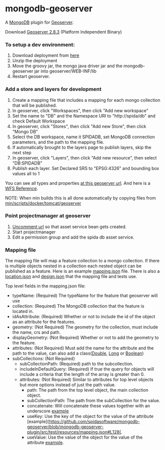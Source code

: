 # mongodb-geoserver
A [MongoDB](https://www.mongodb.com/) plugin for [Geoserver](http://geoserver.org/).

Download [Geoserver 2.8.3](http://geoserver.org/release/2.8.3/) (Platform Independent Binary)

### To setup a dev environment:
1. Download deployment from [here](https://dev.spidasoftware.com/artifactory/exposed-repo/com/spidasoftware/mongodb-geoserver/)
2. Unzip the deployment
3. Move the groovy jar, the mongo java driver jar and the mongodb-geoserver jar into  geoserver/WEB-INF/lib
4. Restart geoserver.

### Add a store and layers for development
1. Create a mapping file that includes a mapping for each mongo collection that will be published.
2. In geoserver, click "Workspaces", then click "Add new workspace"
3. Set the name to "DB" and the Namespace URI to "http://spida/db" and check Default Workspace
4. In geoserver, click "Stores", then click "Add new Store", then click "Mongo DB"
5. Select the DB workspace, name it SPIDADB, set MongoDB connection parameters, and the path to the mapping file.
6. If automatically brought to the layers page to publish layers, skip the next step
7. In geoserver, click "Layers", then click "Add new resource", then select "DB:SPIDADB"
8. Publish each layer.  Set Declared SRS to "EPSG:4326" and bounding box values all to 1

You can see all types and properties [at this geoserver url](http://localhost:8080/geoserver/DB/wfs?service=wfs&version=1.1.0&request=DescribeFeatureType).  And here is a [WFS Reference](https://docs.geoserver.org/latest/en/user/services/wfs/reference.html).

NOTE: When min builds this is all done automatically by copying files from [min/scripts/docker/tomcat/geoserver](https://github.com/spidasoftware/min/tree/master/scripts/docker/tomcat/geoserver)

### Point projectmanager at geoserver

1. [Uncomment url](https://github.com/spidasoftware/min/blob/master/projectmanager/deployments/dev/projectmanagerConfig.groovy#L77) 
so that asset service bean gets created.
2. Start projectmanager
3. Edit a permission group and add the spida db asset service.

### Mapping file
The mapping file will map a feature collection to a mongo collection.  If there is multiple objects nested in a collection each nested object can be published as a feature.  Here is an example [mapping.json](src/test/resources/mapping.json) file.  There is also a [location.json](src/test/resources/location.json) and [design.json](src/test/resources/design.json) that the mapping file and tests use.

Top level fields in the mapping.json file:
* typeName: (Required) The typeName for the feature that geoserver will use
* collection: (Required) The MongoDB collection that the feature is located in.
* idAsAttribute: (Required) Whether or not to include the id of the object as an attribute for the features.
* geometry: (Not Required) The geometry for the collection, must include the name, crs and path.
* displayGeometry: (Not Required) Whether or not to add the geometry to the feature.
* attributes: (Not Required) Must add the name for the attribute and the path to the value,  can also add a class([Double](https://github.com/spidasoftware/mongodb-geoserver/blob/mongodb-geoserver-plugin/src/test/resources/mapping.json#L692), [Long](https://github.com/spidasoftware/mongodb-geoserver/blob/mongodb-geoserver-plugin/src/test/resources/mapping.json#L32) or [Boolean](https://github.com/spidasoftware/mongodb-geoserver/blob/mongodb-geoserver-plugin/src/test/resources/mapping.json#L311))
* subCollections: (Not Required)
     + subCollectionPath: (Required) path to the subcollection.
     + includeInDefaultQuery: (Required) If true the query for objects will include a criteria that the length of the array is greater than 0.
     + attributes: (Not Required) Similar to attributes for top level objects but more options instead of just the path value.
         - path: The path from the top level object, the main collection object.
         - subCollectionPath: The path from the subCollection for the value.
         - concatenate: Will concatenate these values together with an underscore [example](https://github.com/spidasoftware/mongodb-geoserver/blob/mongodb-geoserver-plugin/src/test/resources/mapping.json#L128)
         - useKey: Use the key of the object for the value of the attribute [example](https://github.com/spidasoftware/mongodb-geoserver/blob/mongodb-geoserver-plugin/src/test/resources/mapping.json#L128(.
         - useValue: Use the value of the object for the value of the attribute [example](https://github.com/spidasoftware/mongodb-geoserver/blob/mongodb-geoserver-plugin/src/test/resources/mapping.json#L171).
